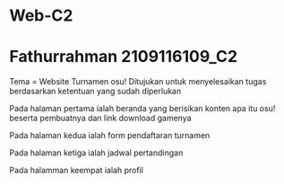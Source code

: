 # Web-C2
# Fathurrahman 2109116109_C2
Tema = Website Turnamen osu!
Ditujukan untuk menyelesaikan tugas berdasarkan ketentuan yang sudah diperlukan

Pada halaman pertama ialah beranda yang berisikan konten apa itu osu! beserta pembuatnya dan link download gamenya

Pada halaman kedua ialah form pendaftaran turnamen

Pada halaman ketiga ialah jadwal pertandingan

Pada halamman keempat ialah profil
